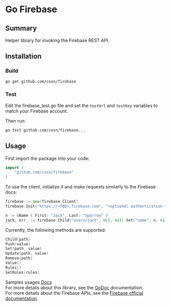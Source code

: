 Go Firebase
========

## Summary

Helper library for invoking the Firebase REST API.

## Installation

### Build

```sh
go get github.com/cosn/firebase
```

### Test

Edit the firebase_test.go file and set the ```testUrl``` and ```testKey``` variables to match your Firebase account.

Then run:
```sh
go test github.com/cosn/firebase...
```

## Usage

First import the package into your code:
```go
import (
    "github.com/cosn/firebase"
)
```

To use the client, initialize it and make requests similarly to the Firebase docs:
```go
firebase := new(firebase.Client)
firebase.Init("https://<TBD>.firebase.com", "<optional authentication token>", nil)

n := &Name { First: "Jack", Last: "Sparrow" }
jack, err_ := firebase.Child("users/jack", nil, nil).Set("name", n, nil)
```

Currently, the following methods are supported:
```go
Child(path)
Push(value)
Set(path, value)
Update(path, value)
Remove(path)
Value()
Rules()
SetRules(rules)
```

Samples usages [Docs](https://intelligentbee.com/2018/02/27/firebase-integration-golang/)     
For more details about this library, see the [GoDoc](http://godoc.org/github.com/cosn/firebase) documentation.   
For more details about the Firebase APIs, see the [Firebase official documentation](https://www.firebase.com/docs/).  
